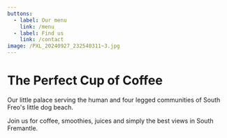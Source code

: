 ```yaml
---
buttons:
  - label: Our menu
    link: /menu
  - label: Find us
    link: /contact
image: /PXL_20240927_232540311~3.jpg
---
```


# The **Perfect** Cup of Coffee

Our little palace serving the human and four legged communities of South Freo's little dog beach.

Join us for coffee, smoothies, juices and simply the best views in South Fremantle.
